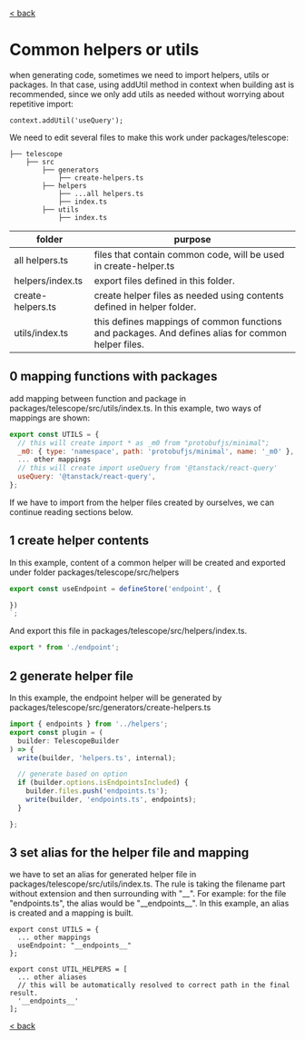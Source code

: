 [< back](https://github.com/hyperweb-io/telescope/blob/main/docs/README.md)

# Common helpers or utils

when generating code, sometimes we need to import helpers, utils or packages. In that case, using addUtil method in context when building ast is recommended, since we only add utils as needed without worrying about repetitive import:

```
context.addUtil('useQuery');
```

We need to edit several files to make this work under packages/telescope:

```
├── telescope
    ├── src
        ├── generators
            ├── create-helpers.ts
        ├── helpers
            ├── ...all helpers.ts
            ├── index.ts
        ├── utils
            ├── index.ts
```

| folder    | purpose                                                                        |
| --------- | -----------------------------------------------------------------------------  |
| all helpers.ts | files that contain common code, will be used in create-helper.ts |
| helpers/index.ts | export files defined in this folder. |
| create-helpers.ts | create helper files as needed using contents defined in helper folder. |
| utils/index.ts | this defines mappings of common functions and packages. And defines alias for common helper files.|

## 0 mapping functions with packages

add mapping between function and package in packages/telescope/src/utils/index.ts.
In this example, two ways of mappings are shown:

```js
export const UTILS = {
  // this will create import * as _m0 from "protobufjs/minimal";
  _m0: { type: 'namespace', path: 'protobufjs/minimal', name: '_m0' },
  ... other mappings
  // this will create import useQuery from '@tanstack/react-query'
  useQuery: '@tanstack/react-query',
};
```
If we have to import from the helper files created by ourselves, we can continue reading sections below.

## 1 create helper contents
In this example, content of a common helper will be created and exported under folder packages/telescope/src/helpers
```js
export const useEndpoint = defineStore('endpoint', {

})
`;
```
And export this file in packages/telescope/src/helpers/index.ts.
```js
export * from './endpoint';
```
## 2 generate helper file
In this example, the endpoint helper will be generated by packages/telescope/src/generators/create-helpers.ts

```js
import { endpoints } from '../helpers';
export const plugin = (
  builder: TelescopeBuilder
) => {
  write(builder, 'helpers.ts', internal);

  // generate based on option
  if (builder.options.isEndpointsIncluded) {
    builder.files.push('endpoints.ts');
    write(builder, 'endpoints.ts', endpoints);
  }

};
```

## 3 set alias for the helper file and mapping

we have to set an alias for generated helper file in packages/telescope/src/utils/index.ts. The rule is taking the filename part without extension and then surrounding with "__". For example: for the file "endpoints.ts", the alias would be "\_\_endpoints\_\_". In this example, an alias is created and a mapping is built.

```
export const UTILS = {
  ... other mappings
  useEndpoint: "__endpoints__"
};

export const UTIL_HELPERS = [
  ... other aliases
  // this will be automatically resolved to correct path in the final result.
  '__endpoints__'
];
```

[< back](https://github.com/hyperweb-io/telescope/blob/main/docs/README.md)
